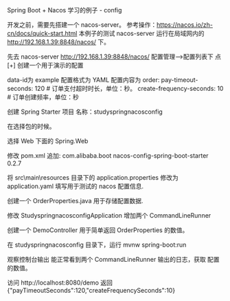 Spring Boot + Nacos 学习的例子 - config


开发之前，需要先搭建一个 nacos-server。
参考操作：https://nacos.io/zh-cn/docs/quick-start.html
本例子的测试 nacos-server 运行在局域网内的 http://192.168.1.39:8848/nacos/ 下。


先去 nacos-server 
http://192.168.1.39:8848/nacos/ 
配置管理-->配置列表下
点 [+] 创建一个用于演示的配置

data-id为 example
配置格式为 YAML
配置内容为
order:
  pay-timeout-seconds: 120 # 订单支付超时时长，单位：秒。
  create-frequency-seconds: 10 # 订单创建频率，单位：秒






创建 Spring Starter 项目
名称：studyspringnacosconfig



在选择包的时候。

选择 Web 下面的 Spring.Web


修改 pom.xml
追加:
<dependency>
	<groupId>com.alibaba.boot</groupId>
	<artifactId>nacos-config-spring-boot-starter</artifactId>
	<version>0.2.7</version>
</dependency>



将 src\main\resources 目录下的 application.properties 修改为 application.yaml
填写用于测试的 nacos 配置信息.


创建一个 OrderProperties.java 用于存储配置数据.


修改 StudyspringnacosconfigApplication
增加两个 CommandLineRunner


创建一个 DemoController
用于简单返回 OrderProperties 的数值。


在 studyspringnacosconfig 目录下，运行
mvnw spring-boot:run


观察控制台输出
能正常看到两个 CommandLineRunner 输出的日志，获取 配置的数值。


访问 http://localhost:8080/demo
返回
{"payTimeoutSeconds":120,"createFrequencySeconds":10}





